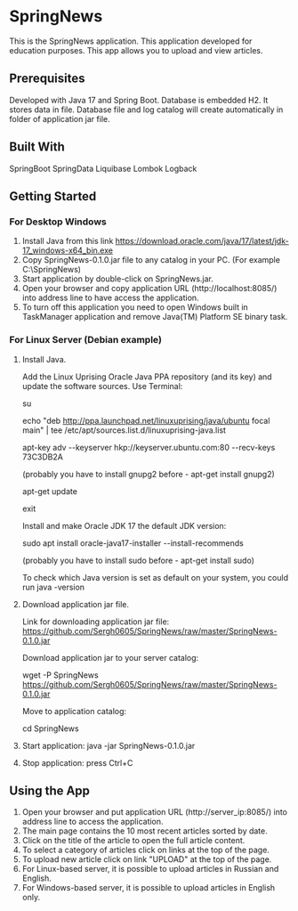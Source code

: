 # SpringNews

This is the SpringNews application. This application developed for education purposes. This app allows you to upload and
view articles.

## Prerequisites

Developed with Java 17 and Spring Boot. Database is embedded H2. It stores data in file. 
Database file and log catalog will create automatically in folder of application jar file.

## Built With
SpringBoot
SpringData
Liquibase
Lombok
Logback

## Getting Started

### For Desktop Windows

1. Install Java from this link  https://download.oracle.com/java/17/latest/jdk-17_windows-x64_bin.exe
2. Copy SpringNews-0.1.0.jar file to any catalog in your PC. (For example C:\SpringNews)
3. Start application by double-click on SpringNews.jar.
4. Open your browser and copy application URL (http://localhost:8085/) into address line to have access the application.
5. To turn off this application you need to open Windows built in TaskManager application and remove Java(TM) Platform
   SE binary task.

### For Linux Server (Debian example)
1. Install Java.

   Add the Linux Uprising Oracle Java PPA repository (and its key) and update the software sources. Use Terminal:

   su

   echo "deb http://ppa.launchpad.net/linuxuprising/java/ubuntu focal main" | tee /etc/apt/sources.list.d/linuxuprising-java.list

   apt-key adv --keyserver hkp://keyserver.ubuntu.com:80 --recv-keys 73C3DB2A

   (probably you have to install gnupg2 before - apt-get install gnupg2)

   apt-get update

   exit

   Install and make Oracle JDK 17 the default JDK version:

   sudo apt install oracle-java17-installer --install-recommends

   (probably you have to install sudo before - apt-get install sudo)

   To check which Java version is set as default on your system, you could run java -version

2. Download application jar file.

   Link for downloading application jar file: https://github.com/Sergh0605/SpringNews/raw/master/SpringNews-0.1.0.jar

   Download application jar to your server catalog:

   wget -P SpringNews https://github.com/Sergh0605/SpringNews/raw/master/SpringNews-0.1.0.jar

   Move to application catalog:

   cd SpringNews

3. Start application: java -jar SpringNews-0.1.0.jar
4. Stop application: press Ctrl+C


## Using the App

1. Open your browser and put application URL (http://server_ip:8085/) into address line to access the application.
2. The main page contains the 10 most recent articles sorted by date.
3. Click on the title of the article to open the full article content.
4. To select a category of articles click on links at the top of the page.
5. To upload new article click on link "UPLOAD" at the top of the page.
6. For Linux-based server, it is possible to upload articles in Russian and English.
7. For Windows-based server, it is possible to upload articles in English only.
   
   